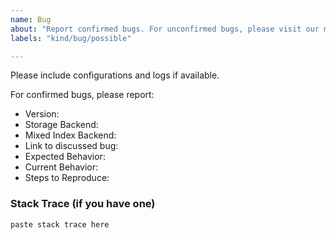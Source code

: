 ```yaml
---
name: Bug
about: "Report confirmed bugs. For unconfirmed bugs, please visit our mailing list https://lists.lfaidata.foundation/g/janusgraph-users/topics"
labels: "kind/bug/possible"

---
```

<!--
Please post all questions and issues on [janusgraph-users](https://lists.lfaidata.foundation/g/janusgraph-users/topics)
before opening a GitHub issue. Your questions will reach a wider audience there,
and if we confirm that there is a bug, then you can open a new issue. You could also use [GitHub Discussions](https://github.com/JanusGraph/janusgraph/discussions/categories/q-a) or [Gitter](https://gitter.im/janusgraph/janusgraph).

Reminder, check your current version and please update to a supported version of JanusGraph, 
see https://docs.janusgraph.org/changelog/#currently-supported.
-->

Please include configurations and logs if available.

For confirmed bugs, please report:
- Version: <!-- e.g.: 0.5.0,0.6.0 -->
- Storage Backend: <!-- e.g.: cql, hbase, inmemory -->
- Mixed Index Backend: <!-- e.g.: elasticsearch, none -->
- Link to discussed bug: <!--GitHub Discussions, Gitter, Mailing list or StackOverflow-->
- Expected Behavior:
- Current Behavior:
- Steps to Reproduce: 

### Stack Trace (if you have one)

```
paste stack trace here
```
